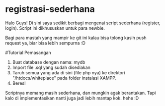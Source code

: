 # registrasi-sederhana
Halo Guys! Di sini saya sedikit berbagi mengenai script sederhana (register, login).
Script ini dikhususkan untuk para newbie.

Bagi para mastah yang mampir ke git ini kalau bisa tolong kasih push request ya, biar bisa lebih sempurna :D

#Tutorial Pemasangan
1. Buat database dengan nama: mydb
2. Import file .sql yang sudah disediakan
3. Taruh semua yang ada di sini (file php nya) ke direktori "/htdocs/whiteplace" pada folder instalasi XAMPP.
4. Beres!

Scriptnya memang masih sederhana, dan mungkin agak berantakan.
Tapi kalo di implementasikan nanti juga jadi lebih mantap kok. hehe :D
